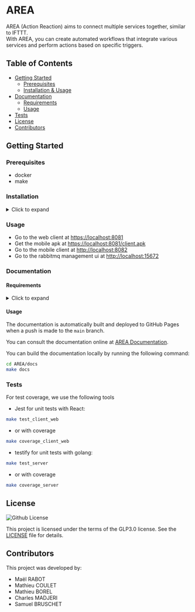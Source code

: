 # AREA

AREA (Action Reaction) aims to connect multiple services together, similar to IFTTT.<br>
With AREA, you can create automated workflows that integrate various services and perform actions based on specific triggers.

## Table of Contents

- [Getting Started](#getting-started)
  - [Prerequisites](#prerequisites)
  - [Installation & Usage](#installation--usage)
- [Documentation](#documentation)
  - [Requirements](#requirements)
  - [Usage](#usage)
- [Tests](#tests)
- [License](#license)
- [Contributors](#contributors)

## Getting Started

### Prerequisites

- docker
- make

### Installation

<details>
<summary>Click to expand</summary>

1. Clone the repo

```sh
git clone git@github.com:ASM-Studios/AREA.git
```

2. Create .env files

- Run the following command to create private env files

```sh
cp .env.example .env
cp server/.env.server.example server/.env.server
cp client_web/.env.local.example .env.local
cp client_mobile/.env.mobile.example .env.mobile
```

- Fill the .env, .env.web and .env.mobile files

4. Run the project

- Run the project in full mode

```sh
make start
```

- Run the project in web mode (only web client and server)

```sh
make start-web
```

- Run the project in mobile mode (only mobile client and server)

```sh
make start-mobile
```

- Run the project in server mode (only server)

```sh
make start-server
```

</details>

### Usage

- Go to the web client at <https://localhost:8081>
- Get the mobile apk at <https://localhost:8081/client.apk>
- Go to the mobile client at <http://localhost:8082>
- Go to the rabbitmq management ui at <http://localhost:15672>

### Documentation

#### Requirements

<details>
<summary>Click to expand</summary>

- Python
- sphinx
- spinx_rtd_theme
- sphinxcontrib-mermaid

sphinx, sphinx_rtd_theme and sphinxcontrib-mermaid can be installed using pip

</details>

#### Usage

The documentation is automatically built and deployed to GitHub Pages when a push is made to the `main` branch.

You can consult the documentation online at [AREA Documentation](https://asm-studios.github.io/AREA/).

You can build the documentation locally by running the following command:

```sh
cd AREA/docs
make docs
```

### Tests

For test coverage, we use the following tools

- Jest for unit tests with React:

```sh
make test_client_web
```

- or with coverage
    
```sh
make coverage_client_web
```

- testify for unit tests with golang:
```sh 
make test_server
```

- or with coverage

```sh
make coverage_server
```

## License

![Github License](https://img.shields.io/badge/license-GLP3.0-yellowgreen.svg)

This project is licensed under the terms of the GLP3.0 license. See the [LICENSE](LICENSE) file for details.

## Contributors

This project was developed by:

- Maël RABOT
- Mathieu COULET
- Mathieu BOREL
- Charles MADJERI
- Samuel BRUSCHET

